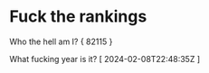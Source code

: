 # Fuck the rankings

Who the hell am I?
{ 82115 }

What fucking year is it?
[ 2024-02-08T22:48:35Z ]
